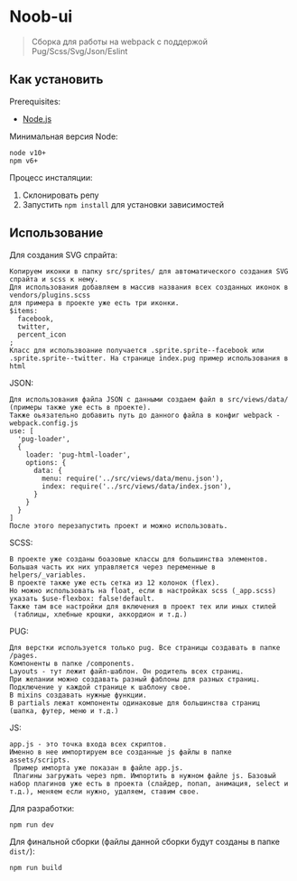 # Noob-ui

> Сборка для работы на webpack c поддержой Pug/Scss/Svg/Json/Eslint

## Как установить

Prerequisites:
* [Node.js](http://nodejs.org/)

Минимальная версия Node:
```
node v10+
npm v6+
```

Процесс инсталяции:

1. Склонировать репу
2. Запустить ```npm install``` для установки зависимостей

## Использование

Для создания SVG спрайта:
```
Копируем иконки в папку src/sprites/ для автоматического создания SVG спрайта и scss к нему.
Для использования добавляем в массив названия всех созданных иконок в vendors/plugins.scss
для примера в проекте уже есть три иконки.
$items:
  facebook,
  twitter,
  percent_icon
;
Класс для использвоание получается .sprite.sprite--facebook или .sprite.sprite--twitter. На странице index.pug пример использования в html
```

JSON:
```
Для использования файла JSON с данными создаем файл в src/views/data/ (примеры также уже есть в проекте). 
Также оьязательно добавить путь до данного файла в конфиг webpack - webpack.config.js
use: [
  'pug-loader',
  {
    loader: 'pug-html-loader',
    options: {
      data: {
        menu: require('../src/views/data/menu.json'),
        index: require('../src/views/data/index.json'),
      }
    }
  }
]
После этого перезапустить проект и можно использовать.
```

SCSS:
```
В проекте уже созданы боазовые классы для большинства элементов. 
Большая часть их них управляется через переменные в helpers/_variables. 
В проектe также уже есть сетка из 12 колонок (flex). 
Но можно использовать на float, если в настройках scss (_app.scss)
указать $use-flexbox: false!default.
Также там все настройки для включения в проект тех или иных стилей
 (таблицы, хлебные крошки, аккордион и т.д.)
```

PUG:
```
Для верстки используется только pug. Все страницы создавать в папке /pages.
Компоненты в папке /components.
Layouts - тут лежит файл-шаблон. Он родитель всех страниц. 
При желании можно создавать разный фаблоны для разных страниц. 
Подключение у каждой странице к шаблону свое.
В mixins создавать нужные функции.
В partials лежат компоненты одинаковые для большинства страниц 
(шапка, футер, меню и т.д.)
```

JS:
```
app.js - это точка входа всех скриптов. 
Именно в нее импортируем все созданные js файлы в папке assets/scripts.
 Пример импорта уже показан в файле app.js.
 Плагины загружать через npm. Импортить в нужном файле js. Базовый набор плагинов уже есть в проекта (слайдер, попап, анимация, select и т.д.), меняем если нужно, удаляем, ставим свое.
```

Для разработки:
```
npm run dev
```

Для финальной сборки (файлы данной сборки будут созданы в папке ```dist/```): 
```
npm run build
```
